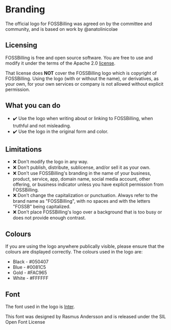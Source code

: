 # Branding

The official logo for FOSSBilling was agreed on by the committee and community, and is based on work by @anatolinicolae

## Licensing

FOSSBilling is free and open source software. You are free to use and modify it under the terms of the Apache 2.0 [license](https://github.com/FOSSBilling/FOSSBilling/blob/main/LICENSE).

That license does **NOT** cover the FOSSBilling logo which is copyright of FOSSBilling. Using the logo (with or without the name), or derivatives, as your own, for your own services or company is not allowed without explicit permission.

## What you can do

* :heavy_check_mark: Use the logo when writing about or linking to FOSSBilling, when truthful and not misleading.
* :heavy_check_mark: Use the logo in the original form and color.

## Limitations

* :x: Don't modify the logo in any way.
* :x: Don't publish, distribute, sublicense, and/or sell it as your own.
* :x: Don't use FOSSBilling's branding in the name of your business, product, service, app, domain name, social media account, other offering, or business indicator unless you have explicit permission from FOSSBilling.
* :x: Don't change the capitalization or punctuation. Always refer to the brand name as "FOSSBilling", with no spaces and with the letters "FOSSB" being capitalized.
* :x: Don't place FOSSBilling's logo over a background that is too busy or does not provide enough contrast.

## Colours

If you are using the logo anywhere publically visible, please ensure that the colours are displayed correctly. The colours used in the logo are:

* Black - #050407
* Blue - #0081C5
* Gold - #FAC965
* White - #FFFFFF

## Font

The font used in the logo is [Inter](https://github.com/rsms/inter). 

This font was designed by Rasmus Andersson and is released under the SIL Open Font License
